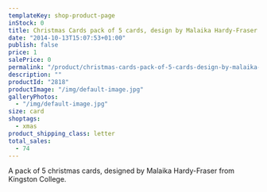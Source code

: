 ```yaml
---
templateKey: shop-product-page
inStock: 0
title: Christmas Cards pack of 5 cards, design by Malaika Hardy-Fraser
date: "2014-10-13T15:07:53+01:00"
publish: false
price: 1
salePrice: 0
permalink: "/product/christmas-cards-pack-of-5-cards-design-by-malaika-hardy-fraser"
description: ""
productId: "2818"
productImage: "/img/default-image.jpg"
galleryPhotos:
  - "/img/default-image.jpg"
size: card
shoptags:
  - xmas
product_shipping_class: letter
total_sales:
  - 74
---
```


A pack of 5 christmas cards, designed by Malaika Hardy-Fraser from Kingston College.
